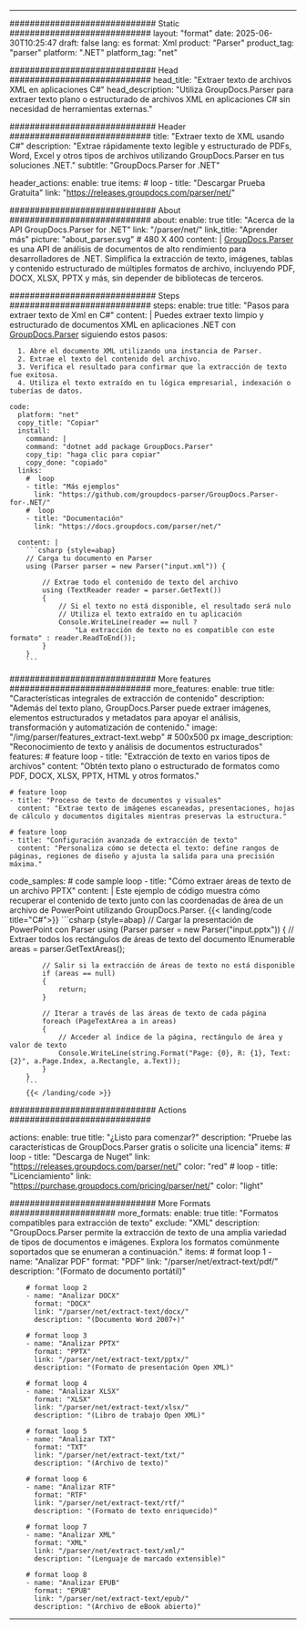 


---
############################# Static ############################
layout: "format"
date:  2025-06-30T10:25:47
draft: false
lang: es
format: Xml
product: "Parser"
product_tag: "parser"
platform: ".NET"
platform_tag: "net"

############################# Head ############################
head_title: "Extraer texto de archivos XML en aplicaciones C#"
head_description: "Utiliza GroupDocs.Parser para extraer texto plano o estructurado de archivos XML en aplicaciones C# sin necesidad de herramientas externas."

############################# Header ############################
title: "Extraer texto de XML usando C#" 
description: "Extrae rápidamente texto legible y estructurado de PDFs, Word, Excel y otros tipos de archivos utilizando GroupDocs.Parser en tus soluciones .NET."
subtitle: "GroupDocs.Parser for .NET" 

header_actions:
  enable: true
  items:
    #  loop
    - title: "Descargar Prueba Gratuita"
      link: "https://releases.groupdocs.com/parser/net/"
      
############################# About ############################
about:
    enable: true
    title: "Acerca de la API GroupDocs.Parser for .NET"
    link: "/parser/net/"
    link_title: "Aprender más"
    picture: "about_parser.svg" # 480 X 400
    content: |
       [GroupDocs.Parser](/parser/net/) es una API de análisis de documentos de alto rendimiento para desarrolladores de .NET. Simplifica la extracción de texto, imágenes, tablas y contenido estructurado de múltiples formatos de archivo, incluyendo PDF, DOCX, XLSX, PPTX y más, sin depender de bibliotecas de terceros.

############################# Steps ############################
steps:
    enable: true
    title: "Pasos para extraer texto de Xml en C#"
    content: |
      Puedes extraer texto limpio y estructurado de documentos XML en aplicaciones .NET con [GroupDocs.Parser](/parser/net/) siguiendo estos pasos:
      
      1. Abre el documento XML utilizando una instancia de Parser.
      2. Extrae el texto del contenido del archivo.
      3. Verifica el resultado para confirmar que la extracción de texto fue exitosa.
      4. Utiliza el texto extraído en tu lógica empresarial, indexación o tuberías de datos.
   
    code:
      platform: "net"
      copy_title: "Copiar"
      install:
        command: |
        command: "dotnet add package GroupDocs.Parser"
        copy_tip: "haga clic para copiar"
        copy_done: "copiado"
      links:
        #  loop
        - title: "Más ejemplos"
          link: "https://github.com/groupdocs-parser/GroupDocs.Parser-for-.NET/"
        #  loop
        - title: "Documentación"
          link: "https://docs.groupdocs.com/parser/net/"
          
      content: |
        ```csharp {style=abap}
        // Carga tu documento en Parser
        using (Parser parser = new Parser("input.xml")) {

            // Extrae todo el contenido de texto del archivo
            using (TextReader reader = parser.GetText()) 
            {
                // Si el texto no está disponible, el resultado será nulo
                // Utiliza el texto extraído en tu aplicación
                Console.WriteLine(reader == null ? 
                    "La extracción de texto no es compatible con este formato" : reader.ReadToEnd());
            }
        }
        ```  

############################# More features ############################
more_features:
  enable: true
  title: "Características integrales de extracción de contenido"
  description: "Además del texto plano, GroupDocs.Parser puede extraer imágenes, elementos estructurados y metadatos para apoyar el análisis, transformación y automatización de contenido."
  image: "/img/parser/features_extract-text.webp" # 500x500 px
  image_description: "Reconocimiento de texto y análisis de documentos estructurados"
  features:
    # feature loop
    - title: "Extracción de texto en varios tipos de archivos"
      content: "Obtén texto plano o estructurado de formatos como PDF, DOCX, XLSX, PPTX, HTML y otros formatos."

    # feature loop
    - title: "Proceso de texto de documentos y visuales"
      content: "Extrae texto de imágenes escaneadas, presentaciones, hojas de cálculo y documentos digitales mientras preservas la estructura."

    # feature loop
    - title: "Configuración avanzada de extracción de texto"
      content: "Personaliza cómo se detecta el texto: define rangos de páginas, regiones de diseño y ajusta la salida para una precisión máxima."
      
  code_samples:
    # code sample loop
    - title: "Cómo extraer áreas de texto de un archivo PPTX"
      content: |
        Este ejemplo de código muestra cómo recuperar el contenido de texto junto con las coordenadas de área de un archivo de PowerPoint utilizando GroupDocs.Parser.
        {{< landing/code title="C#">}}
        ```csharp {style=abap}
        //  Cargar la presentación de PowerPoint con Parser
        using (Parser parser = new Parser("input.pptx"))
        {
            // Extraer todos los rectángulos de áreas de texto del documento
            IEnumerable<PageTextArea> areas = parser.GetTextAreas();

            // Salir si la extracción de áreas de texto no está disponible
            if (areas == null)
            {
                return;
            }

            // Iterar a través de las áreas de texto de cada página
            foreach (PageTextArea a in areas)
            {
                // Acceder al índice de la página, rectángulo de área y valor de texto
                Console.WriteLine(string.Format("Page: {0}, R: {1}, Text: {2}", a.Page.Index, a.Rectangle, a.Text));
            }
        }
        ```
        {{< /landing/code >}}


############################# Actions ############################

actions:
  enable: true
  title: "¿Listo para comenzar?"
  description: "Pruebe las características de GroupDocs.Parser gratis o solicite una licencia"
  items:
    #  loop
    - title: "Descarga de Nuget"
      link: "https://releases.groupdocs.com/parser/net/"
      color: "red"
        #  loop
    - title: "Licenciamiento"
      link: "https://purchase.groupdocs.com/pricing/parser/net/"
      color: "light"


############################# More Formats #####################
more_formats:
    enable: true
    title: "Formatos compatibles para extracción de texto"
    exclude: "XML"
    description: "GroupDocs.Parser permite la extracción de texto de una amplia variedad de tipos de documentos e imágenes. Explora los formatos comúnmente soportados que se enumeran a continuación."
    items: 
        # format loop 1
        - name: "Analizar PDF"
          format: "PDF"
          link: "/parser/net/extract-text/pdf/"
          description: "(Formato de documento portátil)"
          
        # format loop 2
        - name: "Analizar DOCX"
          format: "DOCX"
          link: "/parser/net/extract-text/docx/"
          description: "(Documento Word 2007+)"
          
        # format loop 3
        - name: "Analizar PPTX"
          format: "PPTX"
          link: "/parser/net/extract-text/pptx/"
          description: "(Formato de presentación Open XML)"
          
        # format loop 4
        - name: "Analizar XLSX"
          format: "XLSX"
          link: "/parser/net/extract-text/xlsx/"
          description: "(Libro de trabajo Open XML)"
          
        # format loop 5
        - name: "Analizar TXT"
          format: "TXT"
          link: "/parser/net/extract-text/txt/"
          description: "(Archivo de texto)"
          
        # format loop 6
        - name: "Analizar RTF"
          format: "RTF"
          link: "/parser/net/extract-text/rtf/"
          description: "(Formato de texto enriquecido)"
          
        # format loop 7
        - name: "Analizar XML"
          format: "XML"
          link: "/parser/net/extract-text/xml/"
          description: "(Lenguaje de marcado extensible)"
          
        # format loop 8
        - name: "Analizar EPUB"
          format: "EPUB"
          link: "/parser/net/extract-text/epub/"
          description: "(Archivo de eBook abierto)"
         
          

---